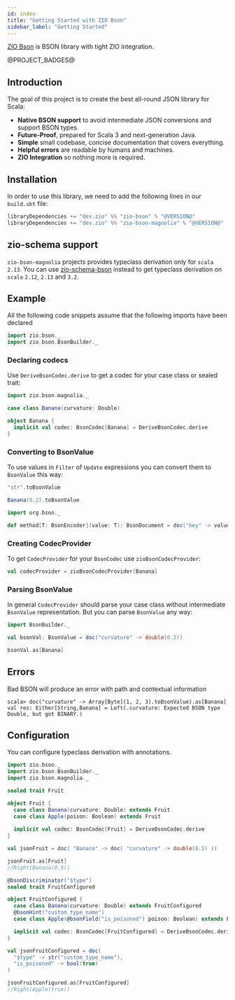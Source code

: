 ```yaml
---
id: index
title: "Getting Started with ZIO Bson"
sidebar_label: "Getting Started"
---
```


[ZIO Bson](https://github.com/zio/zio-bson) is BSON library with tight ZIO integration.

@PROJECT_BADGES@

## Introduction

The goal of this project is to create the best all-round JSON library for Scala:

- **Native BSON support** to avoid intermediate JSON conversions and support BSON types.
- **Future-Proof**, prepared for Scala 3 and next-generation Java.
- **Simple** small codebase, concise documentation that covers everything.
- **Helpful errors** are readable by humans and machines.
- **ZIO Integration** so nothing more is required.

## Installation

In order to use this library, we need to add the following lines in our `build.sbt` file:

```scala
libraryDependencies += "dev.zio" %% "zio-bson" % "@VERSION@"
libraryDependencies += "dev.zio" %% "zio-bson-magnolia" % "@VERSION@"
```

## zio-schema support

`zio-bson-magnolia` projects provides typeclass derivation only for `scala` `2.13`.
You can use [zio-schema-bson](https://github.com/zio/zio-schema/) instead to get typeclass derivation on `scala` `2.12`, `2.13` and `3.2`.

## Example

All the following code snippets assume that the following imports have been declared

```scala
import zio.bson._
import zio.bson.BsonBuilder._
```

### Declaring codecs

Use `DeriveBsonCodec.derive` to get a codec for your case class or sealed trait:

```scala
import zio.bson.magnolia._

case class Banana(curvature: Double)

object Banana {
  implicit val codec: BsonCodec[Banana] = DeriveBsonCodec.derive
}
```

### Converting to BsonValue

To use values in `Filter` of `Update` expressions you can convert them to `BsonValue` this way:

```scala
"str".toBsonValue

Banana(0.2).toBsonValue

import org.bson._

def method[T: BsonEncoder](value: T): BsonDocument = doc("key" -> value.toBsonValue)
```

### Creating CodecProvider

To get `CodecProvider` for your `BsonCodec` use `zioBsonCodecProvider`:

```scala
val codecProvider = zioBsonCodecProvider[Banana]
```

### Parsing BsonValue

In general `CodecProvider` should parse your case class without intermediate `BsonValue` representation.
But you can parse `BsonValue` any way:

```scala
import BsonBuilder._

val bsonVal: BsonValue = doc("curvature" -> double(0.2))

bsonVal.as[Banana]
```

## Errors

Bad BSON will produce an error with path and contextual information

```
scala> doc("curvature" -> Array[Byte](1, 2, 3).toBsonValue).as[Banana]
val res: Either[String,Banana] = Left(.curvature: Expected BSON type Double, but got BINARY.)
```

## Configuration

You can configure typeclass derivation with annotations.

```scala mdoc:compile-only
import zio.bson._
import zio.bson.BsonBuilder._
import zio.bson.magnolia._

sealed trait Fruit

object Fruit {
  case class Banana(curvature: Double) extends Fruit
  case class Apple(poison: Boolean) extends Fruit
  
  implicit val codec: BsonCodec[Fruit] = DeriveBsonCodec.derive
}

val jsonFruit = doc( "Banana" -> doc( "curvature" -> double(0.5) ))

jsonFruit.as[Fruit]
//Right(Banana(0.5))

@bsonDiscriminator("$type")
sealed trait FruitConfigured

object FruitConfigured {
  case class Banana(curvature: Double) extends FruitConfigured
  @bsonHint("custom_type_name")
  case class Apple(@bsonField("is_poisoned") poison: Boolean) extends FruitConfigured

  implicit val codec: BsonCodec[FruitConfigured] = DeriveBsonCodec.derive
}

val jsonFruitConfigured = doc(
  "$type" -> str("custom_type_name"),
  "is_poisoned" -> bool(true)
)

jsonFruitConfigured.as[FruitConfigured]
//Right(Apple(true))
```
